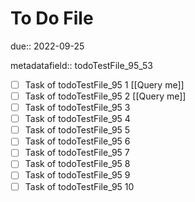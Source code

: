 # To Do File

due:: 2022-09-25

metadatafield:: todoTestFile_95_53

- [ ] Task of todoTestFile_95 1 [[Query me]]
- [ ] Task of todoTestFile_95 2 [[Query me]]
- [ ] Task of todoTestFile_95 3
- [ ] Task of todoTestFile_95 4
- [ ] Task of todoTestFile_95 5
- [ ] Task of todoTestFile_95 6
- [ ] Task of todoTestFile_95 7
- [ ] Task of todoTestFile_95 8
- [ ] Task of todoTestFile_95 9
- [ ] Task of todoTestFile_95 10
